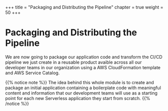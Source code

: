 +++
title = "Packaging and Distributing the Pipeline"
chapter = true
weight = 50
+++

# Packaging and Distributing the Pipeline

We are now going to package our application code and transform the CI/CD pipeline we just create in a reusable product avaible across all our developer teams in our organization using a AWS CloudFormation template and AWS Service Catalog.

{{% notice note %}}
The idea behind this whole module is to create and package an initial application containing a boilerplate code with meaningful content and information that our development teams will use as a starting point for each new Serverless application they start from scratch.
{{% /notice %}}
